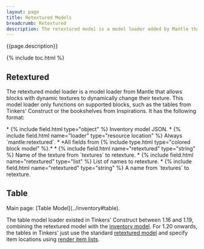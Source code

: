 ```yaml
---
layout: page
title: Retextured Models
breadcrumb: Retextured
description: The retextured model is a model loader added by Mantle that allows supported blocks to dynamically change a portion of their texture.
---
```


{{page.description}}

{% include toc.html %}

## Retextured

The retextured model loader is a model loader from Mantle that allows blocks with dynamic textures to dynamically change their texture. This model loader only functions on supported blocks, such as the tables from Tinkers' Construct or the bookshelves from Inspirations. It has the following format:

<div class="treeview" markdown=1>
* {% include field.html type="object" %} Inventory model JSON.
    * {% include field.html name="loader" type="resource location" %} Always `mantle:retextured`.
    * *All fields from {% include type.html type="colored block model" %}.*
    * {% include field.html name="retextured" type="string" %} Name of the texture from `textures` to retexture.
    * {% include field.html name="retextured" type="list" %} List of names to retexture.
        * {% include field.html name="retextured" type="string" %} A name from `textures` to retexture.
</div>

## Table
<div class="hatnote" markdown=1>
Main page: [Table Model](../inventory#table).
</div>

The table model loader existed in Tinkers' Construct between 1.16 and 1.19, combining the retextured model with the [inventory model](../inventory). For 1.20 onwards, the tables in Tinkers' just use the standard [retextured model](#retextured) and specify item locations using [render item lists](../render-items#render-item-lists).